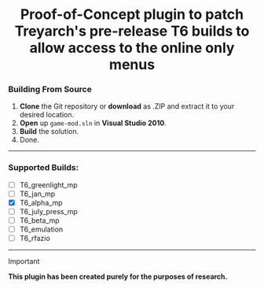<div align="center">

# Proof-of-Concept plugin to patch Treyarch's pre-release T6 builds to allow access to the online only menus

</div>

### Building From Source
1. **Clone** the Git repository or **download** as .ZIP and extract it to your desired location.
2. **Open** up `game-mod.sln` in **Visual Studio 2010**.
3. **Build** the solution.
4. Done.

----

### Supported Builds:
- [ ] T6_greenlight_mp
- [ ] T6_jan_mp
- [x] T6_alpha_mp
- [ ] T6_july_press_mp
- [ ] T6_beta_mp
- [ ] T6_emulation
- [ ] T6_rfazio

----

> [!IMPORTANT]
> **This plugin has been created purely for the purposes of research.**
